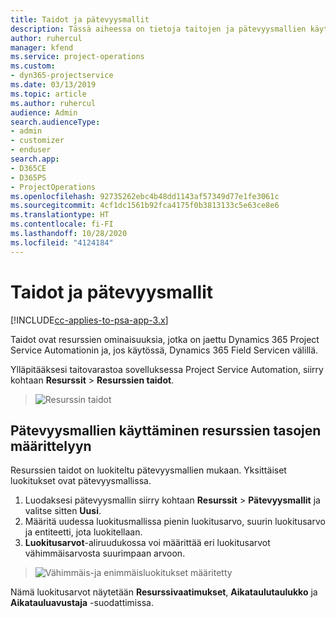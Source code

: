 ```yaml
---
title: Taidot ja pätevyysmallit
description: Tässä aiheessa on tietoja taitojen ja pätevyysmallien käyttämisestä.
author: ruhercul
manager: kfend
ms.service: project-operations
ms.custom:
- dyn365-projectservice
ms.date: 03/13/2019
ms.topic: article
ms.author: ruhercul
audience: Admin
search.audienceType:
- admin
- customizer
- enduser
search.app:
- D365CE
- D365PS
- ProjectOperations
ms.openlocfilehash: 92735262ebc4b48dd1143af57349d77e1fe3061c
ms.sourcegitcommit: 4cf1dc1561b92fca4175f0b3813133c5e63ce8e6
ms.translationtype: HT
ms.contentlocale: fi-FI
ms.lasthandoff: 10/28/2020
ms.locfileid: "4124184"
---
```

# <a name="skills-and-proficiency-models"></a>Taidot ja pätevyysmallit

[!INCLUDE[cc-applies-to-psa-app-3.x](../includes/cc-applies-to-psa-app-3x.md)]

Taidot ovat resurssien ominaisuuksia, jotka on jaettu Dynamics 365 Project Service Automationin ja, jos käytössä, Dynamics 365 Field Servicen välillä. 

Ylläpitääksesi taitovarastoa sovelluksessa Project Service Automation, siirry kohtaan **Resurssit** \> **Resurssien taidot**. 

> ![Resurssin taidot](media/Resource-Management-image84.png)

## <a name="use-proficiency-models-to-rate-resources"></a>Pätevyysmallien käyttäminen resurssien tasojen määrittelyyn

Resurssien taidot on luokiteltu pätevyysmallien mukaan. Yksittäiset luokitukset ovat pätevyysmallissa. 

1. Luodaksesi pätevyysmallin siirry kohtaan **Resurssit** \> **Pätevyysmallit** ja valitse sitten **Uusi**.
2. Määritä uudessa luokitusmallissa pienin luokitusarvo, suurin luokitusarvo ja entiteetti, jota luokitellaan.
3. **Luokitusarvot**-aliruudukossa voi määrittää eri luokitusarvot vähimmäisarvosta suurimpaan arvoon.

> ![Vähimmäis-ja enimmäisluokitukset määritetty](media/Resource-Management-image85.png)

Nämä luokitusarvot näytetään **Resurssivaatimukset**, **Aikataulutaulukko** ja **Aikatauluavustaja** -suodattimissa.
